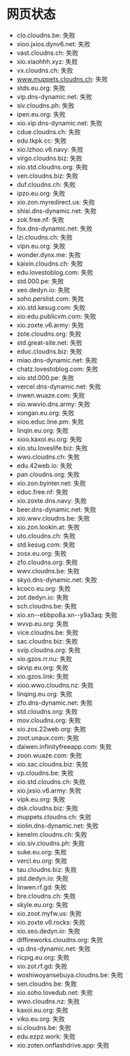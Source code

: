 # 网页状态
- clo.cloudns.be: 失败
- xioo.jxios.dynv6.net: 失败
- vast.cloudns.ch: 失败
- xio.xiaohhh.xyz: 失败
- vx.cloudns.ch: 失败
- www.muppets.cloudns.ch: 失败
- stds.eu.org: 失败
- vip.dns-dynamic.net: 失败
- siv.cloudns.ph: 失败
- ipen.eu.org: 失败
- xio.vip.dns-dynamic.net: 失败
- cdue.cloudns.ch: 失败
- edu.tkpk.cc: 失败
- xio.lzhoo.v6.navy: 失败
- virgo.cloudns.biz: 失败
- xio.std.cloudns.org: 失败
- ven.cloudns.biz: 失败
- duf.cloudns.ch: 失败
- ipzo.eu.org: 失败
- xio.zon.myredirect.us: 失败
- shisi.dns-dynamic.net: 失败
- zok.free.nf: 失败
- fox.dns-dynamic.net: 失败
- lzi.cloudns.ch: 失败
- vipn.eu.org: 失败
- wonder.dynx.me: 失败
- kaixin.cloudns.ch: 失败
- edu.lovestoblog.com: 失败
- std.000.pe: 失败
- xeo.dedyn.io: 失败
- soho.perslist.com: 失败
- xio.std.kesug.com: 失败
- xio.edu.publicvm.com: 失败
- xio.zoxte.v6.army: 失败
- zote.cloudns.org: 失败
- std.great-site.net: 失败
- educ.cloudns.biz: 失败
- miao.dns-dynamic.net: 失败
- chatz.lovestoblog.com: 失败
- xio.std.000.pe: 失败
- vercel.dns-dynamic.net: 失败
- inwen.wuaze.com: 失败
- xio.wwvio.dns.army: 失败
- xongan.eu.org: 失败
- xioo.educ.line.pm: 失败
- linqin.eu.org: 失败
- xioo.kaxoi.eu.org: 失败
- xio.stu.loveslife.biz: 失败
- wwo.cloudns.ch: 失败
- edu.42web.io: 失败
- pan.cloudns.org: 失败
- xio.zon.byinter.net: 失败
- educ.free.nf: 失败
- xio.zoxte.dns.navy: 失败
- beer.dns-dynamic.net: 失败
- xio.wwv.cloudns.be: 失败
- xio.zon.lookin.at: 失败
- uto.cloudns.ch: 失败
- std.kesug.com: 失败
- zosx.eu.org: 失败
- zfo.cloudns.org: 失败
- wwv.cloudns.be: 失败
- skyo.dns-dynamic.net: 失败
- kcoco.eu.org: 失败
- zot.dedyn.io: 失败
- sch.cloudns.be: 失败
- xio.xn--ebbpo8a.xn--y9a3aq: 失败
- wvvp.eu.org: 失败
- vice.cloudns.be: 失败
- sac.cloudns.biz: 失败
- svip.cloudns.org: 失败
- xio.gzos.rr.nu: 失败
- skvip.eu.org: 失败
- xio.gzos.link: 失败
- xioo.wwo.cloudns.nz: 失败
- linqing.eu.org: 失败
- zfo.dns-dynamic.net: 失败
- std.cloudns.org: 失败
- mov.cloudns.org: 失败
- xio.zos.22web.org: 失败
- zoot.unaux.com: 失败
- daiwen.infinityfreeapp.com: 失败
- zoon.wuaze.com: 失败
- xio.sac.cloudns.biz: 失败
- vp.cloudns.be: 失败
- xio.std.cloudns.ch: 失败
- xio.jxsio.v6.army: 失败
- vipk.eu.org: 失败
- dsk.cloudns.biz: 失败
- muppets.cloudns.ch: 失败
- xiolin.dns-dynamic.net: 失败
- kenelm.cloudns.ch: 失败
- xio.siv.cloudns.ph: 失败
- suke.eu.org: 失败
- vercl.eu.org: 失败
- tau.cloudns.biz: 失败
- std.dedyn.io: 失败
- linwen.rf.gd: 失败
- bre.cloudns.ch: 失败
- skyle.eu.org: 失败
- xio.zoot.myfw.us: 失败
- xio.zoxte.v6.rocks: 失败
- xio.xeo.dedyn.io: 失败
- diffireworks.cloudns.org: 失败
- vp.dns-dynamic.net: 失败
- ricpig.eu.org: 失败
- xio.zot.rf.gd: 失败
- woshiwoyansebuya.cloudns.be: 失败
- sen.cloudns.be: 失败
- xio.soho.lovedub.net: 失败
- wwo.cloudns.nz: 失败
- kaxoi.eu.org: 失败
- viko.eu.org: 失败
- si.cloudns.be: 失败
- edu.ezpz.work: 失败
- xio.zoten.onflashdrive.app: 失败

